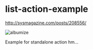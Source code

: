 list-action-example
===================
http://sysmagazine.com/posts/208556/
 
![albumize](http://habr.habrastorage.org/post_images/b75/413/24e/b7541324ec26c2ca5fb29a05e554b10a.png)

Example for standalone action
hm...
